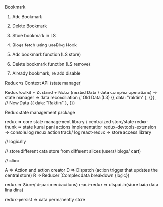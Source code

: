 Bookmark

1. Add Bookmark
2. Delete Bookmark
3. Store bookmark in LS

4. Blogs fetch using useBlog Hook
5. Add bookmark function (LS store)
6. Delete bookmark function (LS remove)
7. Already bookmark, re add disable

Redux vs Context API (state manager)

<!-- {data:[], total: 10, page: 10, limit:10} -->

Redux toolkit + Zustand + Mobx (nested Data / data complex operations) => state manager => data reconciliation
// Old Data (L3)
{{ data: "raktim" }, {}},
// New Data
{{ data: "Raktim" }, {}}

Redux
state management package

redux => core state management library / centralized store/state
redux-thunk => state kunai pani actions implementation
redux-devtools-extension => console.log redux action track/ log
react-redux => store access library

// logically

// store
different data store from different slices (users/ blogs/ cart)

// slice

A => Action and action creator
D => Dispatch (action trigger that updates the central store)
R => Reducer (Complex data breakdown {logic})

redux => Store/ department(actions)
react-redux => dispatch(store bata data lina dina)

redux-persist => data permanently store
